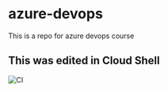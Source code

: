 # azure-devops
This is a repo for azure devops course

## This was edited in Cloud Shell 
![CI](https://github.com/JessicaBMV/azure-devops/workflows/CI/badge.svg)
